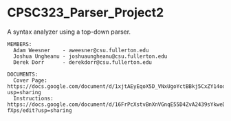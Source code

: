 # CPSC323_Parser_Project2
A syntax analyzer using a top-down parser.

    MEMBERS:
      Adam Weesner    - aweesner@csu.fullerton.edu
      Joshua Ungheanu - joshuaungheanu@csu.fullerton.edu
      Derek Dorr      - derekdorr@csu.fullerton.edu
      
    DOCUMENTS:
      Cover Page: https://docs.google.com/document/d/1xjtAEyEqoX5D_VNxUgoYctBBkj5CxZY14odtLc2vY6k/edit?usp=sharing
      Instructions: https://docs.google.com/document/d/16FrPcXstvBnXnVGnqE55D4ZvA2439sYkweDapU-fXps/edit?usp=sharing
